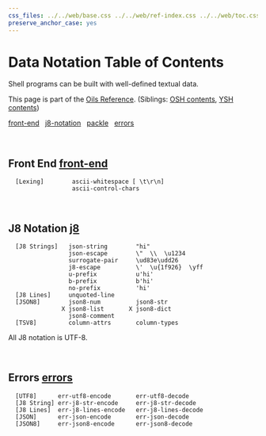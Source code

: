 ```yaml
---
css_files: ../../web/base.css ../../web/ref-index.css ../../web/toc.css
preserve_anchor_case: yes
---
```


Data Notation Table of Contents
===

Shell programs can be built with well-defined textual data.

This page is part of the [Oils Reference](index.html).  (Siblings: [OSH
contents](toc-osh.html), [YSH contents](toc-ysh.html))

<!--
<div id="toc">
</div>
-->

<div class="custom-toc">

[front-end](#front-end) &nbsp; [j8-notation](#j8-notation) &nbsp;
[packle](#packle) &nbsp; [errors](#errors) &nbsp;

</div>

&nbsp;

<h2 id="front-end">
  <!-- <a href="chap-front-end.html">Front End</a> -->
  Front End <a class="group-link" href="chap-front-end.html">front-end</a>
</h2>

```chapter-links-front-end
  [Lexing]        ascii-whitespace [ \t\r\n]
                  ascii-control-chars
```

&nbsp;

<h2 id="j8-notation">
  J8 Notation
  <a class="group-link" href="chap-j8.html">j8</a>
</h2>

```chapter-links-j8
  [J8 Strings]   json-string        "hi"
                 json-escape        \"  \\  \u1234
                 surrogate-pair     \ud83e\udd26
                 j8-escape          \'  \u{1f926}  \yff
                 u-prefix           u'hi'
                 b-prefix           b'hi'
                 no-prefix          'hi'
  [J8 Lines]     unquoted-line
  [JSON8]        json8-num          json8-str
               X json8-list       X json8-dict
                 json8-comment
  [TSV8]         column-attrs       column-types
```

All J8 notation is UTF-8.

&nbsp;

<!--
<h2 id="packle">
  Packle
  (<a class="group-link" href="chap-packle.html">packle</a>)
</h2>

```chapter-links-packle
X [Atoms]    Null   Bool   Int   Float   Bytes   Unicode
X [Compound] List   Dict
```
-->

<h2 id="errors">
  Errors
  <a class="group-link" href="chap-errors.html">errors</a>
</h2>

```chapter-links-errors
  [UTF8]      err-utf8-encode       err-utf8-decode
  [J8 String] err-j8-str-encode     err-j8-str-decode
  [J8 Lines]  err-j8-lines-encode   err-j8-lines-decode
  [JSON]      err-json-encode       err-json-decode
  [JSON8]     err-json8-encode      err-json8-decode
```

<!--
X [Packle]    err-packle-encode     err-packle-decode

-->

&nbsp;
